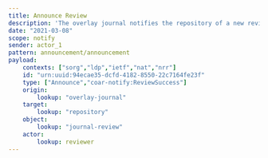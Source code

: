 ```yaml
---
title: Announce Review
description: 'The overlay journal notifies the repository of a new review '
date: "2021-03-08"
scope: notify
sender: actor_1
pattern: announcement/announcement
payload:
    contexts: ["sorg","ldp","ietf","nat","nrr"]
    id: "urn:uuid:94ecae35-dcfd-4182-8550-22c7164fe23f"
    type: ["Announce","coar-notify:ReviewSuccess"]
    origin:
        lookup: "overlay-journal"
    target:
        lookup: "repository"
    object:
        lookup: "journal-review"
    actor:
        lookup: reviewer
---
```


